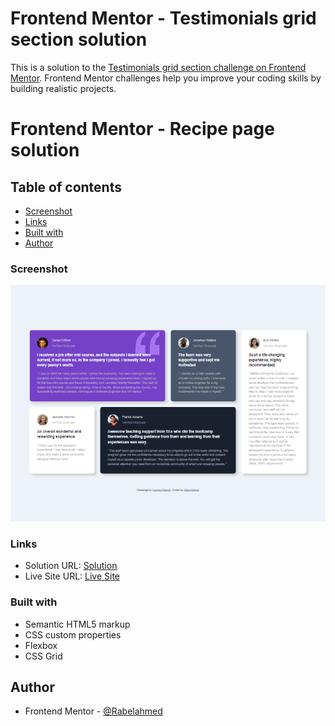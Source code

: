 # Frontend Mentor - Testimonials grid section solution

This is a solution to the [Testimonials grid section challenge on Frontend Mentor](https://www.frontendmentor.io/challenges/testimonials-grid-section-Nnw6J7Un7). Frontend Mentor challenges help you improve your coding skills by building realistic projects. 

# Frontend Mentor - Recipe page solution

## Table of contents


  - [Screenshot](#screenshot)
  - [Links](#links)
  - [Built with](#built-with)
  - [Author](#author)

### Screenshot

![Screenshot](./images/FireShot%20Capture%20010%20-%20Frontend%20Mentor%20-%20[Challenge%20Name%20Here]%20-%20127.0.0.1.png)


### Links

- Solution URL: [Solution](https://www.frontendmentor.io/solutions/testimonials-section-with-css-grid-drnKZPQvnl)
- Live Site URL: [Live Site](https://rabelahmed.github.io/testimonials-grid-section-main/)

### Built with

- Semantic HTML5 markup
- CSS custom properties
- Flexbox
- CSS Grid

## Author

- Frontend Mentor - [@Rabelahmed](https://www.frontendmentor.io/profile/Rabelahmed)
